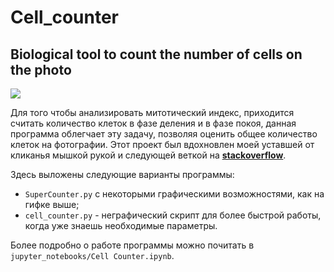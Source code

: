 # Cell_counter
## Biological tool to count the number of cells on the photo

[![](https://j.gifs.com/L7XxjX.gif)](https://youtu.be/KA9z6BDeeBI)

Для того чтобы анализировать митотический индекс, приходится считать количество клеток в фазе деления и в фазе покоя, данная программа облегчает эту задачу, позволяя оценить общее количество клеток на фотографии. Этот проект был вдохновлен моей уставшей от кликанья мышкой рукой и следующей веткой на [**stackoverflow**](https://stackoverflow.com/questions/58751101/count-number-of-cells-in-the-image).

Здесь выложены следующие варианты программы:
- `SuperCounter.py` с некоторыми графическими возможностями, как на гифке выше;
- `cell_counter.py` - неграфический скрипт для более быстрой работы, когда уже знаешь необходимые параметры. 

Более подробно о работе программы можно почитать в `jupyter_notebooks/Cell Counter.ipynb`.
